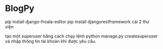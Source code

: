 # BlogPy
pip install django-froala-editor
pip install djangorestframework
cài 2 thư viện

tạo một superuser bằng cách chạy lệnh python manage.py createsuperuser và nhập thông tin tài khoản khi được yêu cầu.
